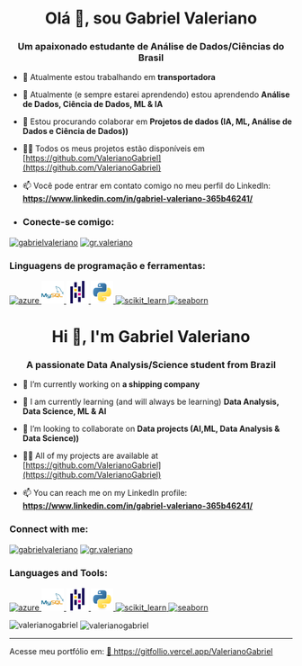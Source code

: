 <h1 align="center">Olá 👋, sou Gabriel Valeriano</h1>
<h3 align="center">Um apaixonado estudante de Análise de Dados/Ciências do Brasil</h3>

- 🔭 Atualmente estou trabalhando em **transportadora**

- 🌱 Atualmente (e sempre estarei aprendendo) estou aprendendo **Análise de Dados, Ciência de Dados, ML & IA**

- 👯 Estou procurando colaborar em **Projetos de dados (IA, ML, Análise de Dados e Ciência de Dados))**

- 👨‍💻 Todos os meus projetos estão disponíveis em [https://github.com/ValerianoGabriel](https://github.com/ValerianoGabriel)

- 📫 Você pode entrar em contato comigo no meu perfil do LinkedIn: **https://www.linkedin.com/in/gabriel-valeriano-365b46241/**

- <h3 align="left">Conecte-se comigo:</h3>
<p align="left">
<a href="https://kaggle.com/gabrielvaleriano" target="blank"><img align="center" src="https://raw.githubusercontent.com/rahuldkjain/github-profile-readme-generator/master/src/images/icons/Social/kaggle.svg" alt="gabrielvaleriano" height="30" width="40" /></a>
<a href="https://instagram.com/gr.valeriano" target="blank"><img align="center" src="https://raw.githubusercontent.com/rahuldkjain/github-profile-readme-generator/master/src/images/icons/Social/instagram.svg" alt="gr.valeriano" height="30" width="40" /></a>
</p>

<h3 align="left">Linguagens de programação e ferramentas:</h3>
<p align="left"> <a href="https://azure.microsoft.com/en-in/" target="_blank" rel="noreferrer"> <img src="https://www.vectorlogo.zone/logos/microsoft_azure/microsoft_azure-icon.svg" alt="azure" width="40" height="40"/> </a> <a href="https://www.mysql.com/" target="_blank" rel="noreferrer"> <img src="https://raw.githubusercontent.com/devicons/devicon/master/icons/mysql/mysql-original-wordmark.svg" alt="mysql" width="40" height="40"/> </a> <a href="https://pandas.pydata.org/" target="_blank" rel="noreferrer"> <img src="https://raw.githubusercontent.com/devicons/devicon/2ae2a900d2f041da66e950e4d48052658d850630/icons/pandas/pandas-original.svg" alt="pandas" width="40" height="40"/> </a> <a href="https://www.python.org" target="_blank" rel="noreferrer"> <img src="https://raw.githubusercontent.com/devicons/devicon/master/icons/python/python-original.svg" alt="python" width="40" height="40"/> </a> <a href="https://scikit-learn.org/" target="_blank" rel="noreferrer"> <img src="https://upload.wikimedia.org/wikipedia/commons/0/05/Scikit_learn_logo_small.svg" alt="scikit_learn" width="40" height="40"/> </a> <a href="https://seaborn.pydata.org/" target="_blank" rel="noreferrer"> <img src="https://seaborn.pydata.org/_images/logo-mark-lightbg.svg" alt="seaborn" width="40" height="40"/> </a> </p>

<h1 align="center">Hi 👋, I'm Gabriel Valeriano</h1>
<h3 align="center">A passionate Data Analysis/Science student from Brazil</h3>

- 🔭 I’m currently working on **a shipping company**

- 🌱 I am currently learning (and will always be learning) **Data Analysis, Data Science, ML & AI**

- 👯 I’m looking to collaborate on **Data projects (AI,ML, Data Analysis & Data Science))**

- 👨‍💻 All of my projects are available at [https://github.com/ValerianoGabriel](https://github.com/ValerianoGabriel)

- 📫 You can reach me on my LinkedIn profile: **https://www.linkedin.com/in/gabriel-valeriano-365b46241/**

<h3 align="left">Connect with me:</h3>
<p align="left">
<a href="https://kaggle.com/gabrielvaleriano" target="blank"><img align="center" src="https://raw.githubusercontent.com/rahuldkjain/github-profile-readme-generator/master/src/images/icons/Social/kaggle.svg" alt="gabrielvaleriano" height="30" width="40" /></a>
<a href="https://instagram.com/gr.valeriano" target="blank"><img align="center" src="https://raw.githubusercontent.com/rahuldkjain/github-profile-readme-generator/master/src/images/icons/Social/instagram.svg" alt="gr.valeriano" height="30" width="40" /></a>
</p>

<h3 align="left">Languages and Tools:</h3>
<p align="left"> <a href="https://azure.microsoft.com/en-in/" target="_blank" rel="noreferrer"> <img src="https://www.vectorlogo.zone/logos/microsoft_azure/microsoft_azure-icon.svg" alt="azure" width="40" height="40"/> </a> <a href="https://www.mysql.com/" target="_blank" rel="noreferrer"> <img src="https://raw.githubusercontent.com/devicons/devicon/master/icons/mysql/mysql-original-wordmark.svg" alt="mysql" width="40" height="40"/> </a> <a href="https://pandas.pydata.org/" target="_blank" rel="noreferrer"> <img src="https://raw.githubusercontent.com/devicons/devicon/2ae2a900d2f041da66e950e4d48052658d850630/icons/pandas/pandas-original.svg" alt="pandas" width="40" height="40"/> </a> <a href="https://www.python.org" target="_blank" rel="noreferrer"> <img src="https://raw.githubusercontent.com/devicons/devicon/master/icons/python/python-original.svg" alt="python" width="40" height="40"/> </a> <a href="https://scikit-learn.org/" target="_blank" rel="noreferrer"> <img src="https://upload.wikimedia.org/wikipedia/commons/0/05/Scikit_learn_logo_small.svg" alt="scikit_learn" width="40" height="40"/> </a> <a href="https://seaborn.pydata.org/" target="_blank" rel="noreferrer"> <img src="https://seaborn.pydata.org/_images/logo-mark-lightbg.svg" alt="seaborn" width="40" height="40"/> </a> </p>

<p><img align="left" src="https://github-readme-stats.vercel.app/api/top-langs?username=valerianogabriel&show_icons=true&locale=en&layout=compact" alt="valerianogabriel" /></p>

<p>&nbsp;<img align="center" src="https://github-readme-stats.vercel.app/api?username=valerianogabriel&show_icons=true&locale=en" alt="valerianogabriel" /></p>

________________________________________________________________________________________________________________________________________________________________________________



Acesse meu portfólio em: 
<a href="https://gitfollio.vercel.app/ValerianoGabriel"> 🔗
  https://gitfollio.vercel.app/ValerianoGabriel
</a>

<!-- GitFolio:start
{
  "gitfolio": "on",
  "name": "Gabriel Valeriano",
  "email": "gr.valeriano98@gmail.com",
  "tagline": "",
  "avatar_url": "https://avatars.githubusercontent.com/u/161485475?v=4",
  "website": "https://valerianogabriel.github.io/portfolio_projects/",
  "githubUser": "ValerianoGabriel",
  "linkedinUser": "https://www.linkedin.com/in/gabriel-valeriano-365b46241/",
  "about": "Meu nome é Gabriel Valeriano, sou bacharel em Tecnologia da Informação pela UNIVESP e trabalho como Assistente Administrativo em uma transportadora.

Atualmente, estou na parte financeira da filial de São Paulo, realizando os pagamentos de agregados e justificando custos de entregas para a matriz no Rio Grande do Sul. Também trabalho com projetos pessoais de Ciências de Dados para adquirir experiências na solução de problemas de negócios e domínio das ferramentas de análise de dados.",
  "showStars": false,
  "showFollowers": false,
  "followers": 0,
  "following": 0,
  "themeId": "modern",
  "tech": [
  "Python",
  "SQL",
  "MySQL",
  "Matplotlib",
  "Seaborn",
  "Pandas"
],
  "projects": [
  {
    "id": 863841104,
    "repoName": "Database",
    "url": "https://github.com/ValerianoGabriel/Database",
    "stars": 0,
    "description": "Exercícios de SQL praticados em curso na Udemy",
    "image": "https://www.freepik.com/free-photos-vectors/database-illustration",
    "techs": [],
    "deploy": "",
    "highlighted": false
  },
  {
    "id": 810479952,
    "repoName": "Python",
    "url": "https://github.com/ValerianoGabriel/Python",
    "stars": 0,
    "description": "Exercícios praticados durante o curso de Programação em Python pelo SENAI Suzano",
    "image": "https://commons.wikimedia.org/wiki/File:Python_logo_01.svg",
    "techs": [
      "Python"
    ],
    "deploy": "",
    "highlighted": false
  },
  {
    "id": 926589281,
    "repoName": "Data-Science",
    "url": "https://github.com/ValerianoGabriel/Data-Science",
    "stars": 0,
    "description": "Exercícios de Data Science para aprimorar minhas habilidades utilizando um Dataset do mercado de casas na Austrália.",
    "image": "https://www.shutterstock.com/pt/search/big-data-scientist",
    "techs": [
      "Pandas",
      "Jupyter"
    ],
    "deploy": "",
    "highlighted": true
  }
]
}
GitFolio:end -->
  
